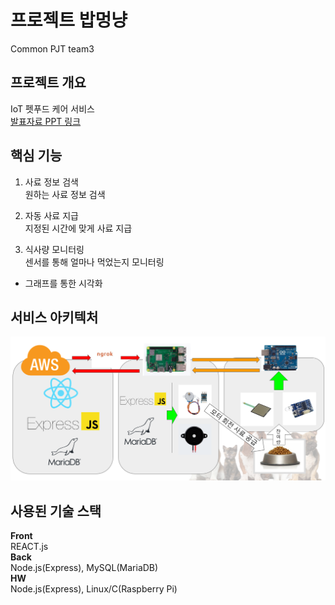 # 프로젝트 밥멍냥
Common PJT team3


## 프로젝트 개요
IoT 펫푸드 케어 서비스  
[발표자료 PPT 링크](IoT-펫푸드-케어-밥멍냥(최종제출용).pdf)

## 핵심 기능
1. 사료 정보 검색    
    원하는 사료 정보 검색

2. 자동 사료 지급  
   지정된 시간에 맞게 사료 지급
3. 식사량 모니터링  
   센서를 통해 얼마나 먹었는지 모니터링
  - 그래프를 통한 시각화
## 서비스 아키텍처
![](architecture.png)  

## 사용된 기술 스택
**Front**  
REACT.js  
**Back**  
Node.js(Express), MySQL(MariaDB)  
**HW**  
Node.js(Express), Linux/C(Raspberry Pi)